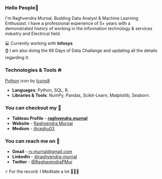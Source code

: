 ### Hello People👋

I'm Raghvendra Murnal, Budding Data Analyst & Machine Learning Enthusiast. I have a professional experience of 5+ years with a demonstrated history of working in the information technology & services industry and Electrical field.

💻 Currently working with **Infosys**  
⌚️ I am also doing the 66 Days of Data Challange and updating all the details regarding it. 

### Technologies & Tools 🔥
<a target="_blank" href="https://icons8.comundefined">Python</a> icon by <a target="_blank" href="https://icons8.com">Icons8</a>
- **Languages**: Python, SQL, R.
- **Libraries & Tools**: NumPy, Pandas, Scikit-Learn, Matplotlib, Seaborn. 

### You can checkout my 📇

- **Tableau Profile** - **[raghvendra.murnal](https://public.tableau.com/profile/raghvendra.murnal#!/)**
- **Website** - <a href="https://raghvendra03.github.io/raghvendramurnal/"> Raghvendra Murnal</a>
- **Medium** - <a href="https://medium.com/@raghu03/"> @raghu03</a>

### You can reach me on 📧 

- **Gmail** - rv.murnal@gmail.com 
- **LinkedIn** - <a href="https://www.linkedin.com/in/raghvendra-murnal/"> @raghvendra-murnal</a>
- **Twitter** - <a href="https://twitter.com/RaghavendraPMur/"> @RaghavendraPMur</a>

⚡ For the record: I Meditate a lot 🧘🏽‍♂️
